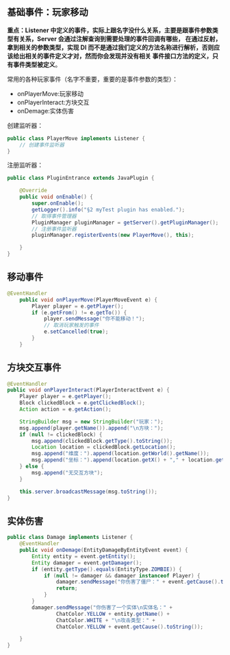 ## 基础事件：玩家移动

**重点：Listener 中定义的事件，实际上跟名字没什么关系，主要是跟事件参数类型有关系，Server 会通过注解查询到需要处理的事件回调有哪些，
在通过反射，拿到相关的参数类型，实现 DI 而不是通过我们定义的方法名称进行解析，否则应该给出相关的事件定义才对，然而你会发现并没有相关
事件接口方法的定义，只有事件类型被定义**。

常用的各种玩家事件（名字不重要，重要的是事件参数的类型）：

- onPlayerMove:玩家移动
- onPlayerInteract:方块交互
- onDemage:实体伤害

创建监听器：

```java
public class PlayerMove implements Listener {
    // 创建事件监听器
}
```

注册监听器：

```java
public class PluginEntrance extends JavaPlugin {

    @Override
    public void onEnable() {
        super.onEnable();
        getLogger().info("§2 myTest plugin has enabled.");
        // 取得事件管理器
        PluginManager pluginManager = getServer().getPluginManager();
        // 注册事件监听器
        pluginManager.registerEvents(new PlayerMove(), this);

    }
}

```

## 移动事件

```java
@EventHandler
    public void onPlayerMove(PlayerMoveEvent e) {
        Player player = e.getPlayer();
        if (e.getFrom() != e.getTo()) {
            player.sendMessage("你不能移动！");
            // 取消玩家触发的事件
            e.setCancelled(true);
        }
    }
```

## 方块交互事件

```java
@EventHandler
public void onPlayerInteract(PlayerInteractEvent e) {
    Player player = e.getPlayer();
    Block clickedBlock = e.getClickedBlock();
    Action action = e.getAction();

    StringBuilder msg = new StringBuilder("玩家：");
    msg.append(player.getName()).append("\n方块：");
    if (null != clickedBlock) {
        msg.append(clickedBlock.getType().toString());
        Location location = clickedBlock.getLocation();
        msg.append("维度：").append(location.getWorld().getName());
        msg.append("坐标：").append(location.getX() + "," + location.getY() + "," + location.getZ());
    } else {
        msg.append("无交互方块");
    }

    this.server.broadcastMessage(msg.toString());
}
```

## 实体伤害

```java
public class Damage implements Listener {
    @EventHandler
    public void onDemage(EntityDamageByEntityEvent event) {
        Entity entity = event.getEntity();
        Entity damager = event.getDamager();
        if (entity.getType().equals(EntityType.ZOMBIE)) {
            if (null != damager && damager instanceof Player) {
                damager.sendMessage("你伤害了僵尸：" + event.getCause().toString());
                return;
            }
        }
        damager.sendMessage("你伤害了一个实体\n实体名：" +
                ChatColor.YELLOW + entity.getName() +
                ChatColor.WHITE + "\n攻击类型：" +
                ChatColor.YELLOW + event.getCause().toString());

    }
}
```
